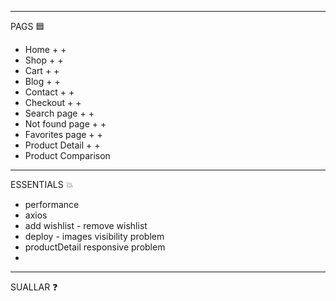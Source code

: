 ------------------------------------------------------------------------------
PAGS 🟦
- Home + +
- Shop + +
- Cart + +
- Blog + +
- Contact + +
- Checkout + +
- Search page + +
- Not found page + +
- Favorites page + +
- Product Detail + +
- Product Comparison

------------------------------------------------------------------------------
ESSENTIALS 💥
- performance
- axios
- add wishlist - remove wishlist 
- deploy - images visibility problem
- productDetail responsive problem 
- 

------------------------------------------------------------------------------
SUALLAR ❓
